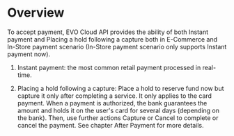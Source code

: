 # Overview

To accept payment, EVO Cloud API provides the ability of both Instant payment and Placing a hold following a capture both in E-Commerce and In-Store payment scenario (In-Store payment scenario only supports Instant payment now).

1. Instant payment: the most common retail payment processed in real-time.

2. Placing a hold following a capture: Place a hold to reserve fund now but capture it only after completing a service. It only applies to the card payment. When a payment is authorized, the bank guarantees the amount and holds it on the user's card for several days (depending on the
bank). Then, use further actions Capture or Cancel to complete or cancel the payment. See chapter After Payment for more details.